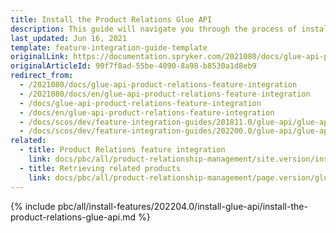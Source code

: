 ```yaml
---
title: Install the Product Relations Glue API
description: This guide will navigate you through the process of installing and configuring the Product Relations feature in Spryker OS.
last_updated: Jun 16, 2021
template: feature-integration-guide-template
originalLink: https://documentation.spryker.com/2021080/docs/glue-api-product-relations-feature-integration
originalArticleId: 90f7f8ad-55be-4090-8a98-b8530a1d8eb9
redirect_from:
  - /2021080/docs/glue-api-product-relations-feature-integration
  - /2021080/docs/en/glue-api-product-relations-feature-integration
  - /docs/glue-api-product-relations-feature-integration
  - /docs/en/glue-api-product-relations-feature-integration
  - /docs/scos/dev/feature-integration-guides/201811.0/glue-api/glue-api-product-relations-feature-integration.html
  - /docs/scos/dev/feature-integration-guides/202200.0/glue-api/glue-api-product-relations-feature-integration.html
related:
  - title: Product Relations feature integration
    link: docs/pbc/all/product-relationship-management/site.version/install-and-upgrade/install-the-product-relations-feature.html
  - title: Retrieving related products
    link: docs/pbc/all/product-relationship-management/page.version/glue-api-retrieve-related-products.html
---
```


{% include pbc/all/install-features/202204.0/install-glue-api/install-the-product-relations-glue-api.md %} <!-- To edit, see /_includes/pbc/all/install-features/202204.0/install-glue-api/install-the-product-relations-glue-api.md -->
